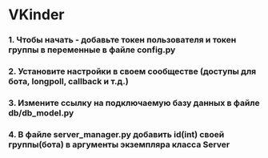 # VKinder

### 1. Чтобы начать - добавьте токен пользователя и токен группы в переменные в файле config.py
### 2. Установите настройки в своем сообществе (доступы для бота, longpoll, callback и т.д.)
### 3. Измените ссылку на подключаемую базу данных в файле db/db_model.py
### 4. В файле server_manager.py добавить id(int) своей группы(бота) в аргументы экземпляра класса Server
